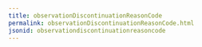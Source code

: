 ```yaml
---
title: observationDiscontinuationReasonCode
permalink: observationDiscontinuationReasonCode.html
jsonid: observationdiscontinuationreasoncode
---
```

